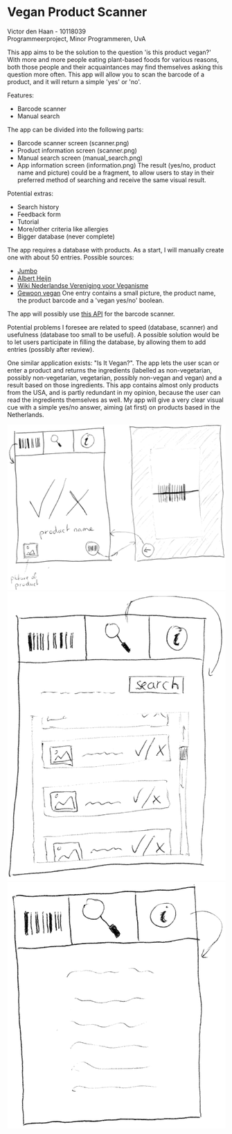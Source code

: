 # Vegan Product Scanner
Victor den Haan - 10118039  
Programmeerproject, Minor Programmeren, UvA  

This app aims to be the solution to the question 'is this product vegan?'  
With more and more people eating plant-based foods for various reasons, both those people and their acquaintances may find themselves asking this question more often. This app will allow you to scan the barcode of a product, and it will return a simple 'yes' or 'no'.

Features:
- Barcode scanner
- Manual search

The app can be divided into the following parts:
- Barcode scanner screen (scanner.png)
- Product information screen (scanner.png)
- Manual search screen (manual_search.png)
- App information screen (information.png)
The result (yes/no, product name and picture) could be a fragment, to allow users to stay in their preferred method of searching and receive the same visual result.

Potential extras:
- Search history
- Feedback form
- Tutorial
- More/other criteria like allergies
- Bigger database (never complete)

The app requires a database with products. As a start, I will manually create one with about 50 entries. Possible sources:
- [Jumbo](https://www.jumbo.com/)
- [Albert Heijn](https://www.ah.nl/)
- [Wiki Nederlandse Vereniging voor Veganisme](https://wiki.veganisme.org/)
- [Gewoon vegan](https://gewoonvegan.nl/)
One entry contains a small picture, the product name, the product barcode and a 'vegan yes/no' boolean.

The app will possibly use [this API](https://developers.google.com/vision/barcodes-overview) for the barcode scanner.

Potential problems I foresee are related to speed (database, scanner) and usefulness (database too small to be useful). A possible solution would be to let users participate in filling the database, by allowing them to add entries (possibly after review).

One similar application exists: "Is It Vegan?". The app lets the user scan or enter a product and returns the ingredients (labelled as non-vegetarian, possibly non-vegetarian, vegetarian, possibly non-vegan and vegan) and a result based on those ingredients. This app contains almost only products from the USA, and is partly redundant in my opinion, because the user can read the ingredients themselves as well. My app will give a very clear visual cue with a simple yes/no answer, aiming (at first) on products based in the Netherlands.

![](doc/scanner.png)  
![](doc/manual_search.png)  
![](doc/information.png)